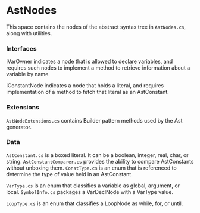# AstNodes

This space contains the nodes of the abstract syntax tree in `AstNodes.cs`, along with utilities.

### Interfaces

IVarOwner indicates a node that is allowed to declare variables, and requires such nodes to implement a method to retrieve information about a variable by name.

IConstantNode indicates a node that holds a literal, and requires implementation of a method to fetch that literal as an AstConstant.

### Extensions

`AstNodeExtensions.cs` contains Builder pattern methods used by the Ast generator.

### Data

`AstConstant.cs` is a boxed literal. It can be a boolean, integer, real, char, or string.
`AstConstantComparer.cs` provides the ability to compare AstConstants without unboxing them.
`ConstType.cs` is an enum that is referenced to determine the type of value held in an AstConstant.

`VarType.cs` is an enum that classifies a variable as global, argument, or local.
`SymbolInfo.cs` packages a VarDeclNode with a VarType value.

`LoopType.cs` is an enum that classifies a LoopNode as while, for, or until.